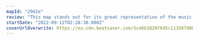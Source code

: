 ```yaml
---
mapId: "29d2e"
review: "This map stands out for its great representation of the music, nice use of arcs to go with the vocals and well spaced lowers that maintain the same feeling as the upper diffs!"
startDate: "2022-09-12T02:28:30.000Z"
coverUrlOverwrite: https://eu.cdn.beatsaver.com/5ce6b1026f645c113587d0093c80d8527a7408ca.jpg
---
```

